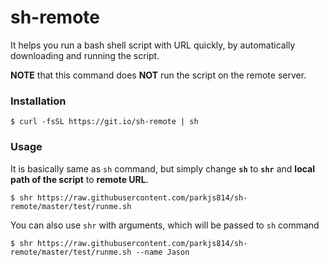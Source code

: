 # sh-remote
It helps you run a bash shell script with URL quickly, by automatically downloading and running the script.

**NOTE** that this command does **NOT** run the script on the remote server.

### Installation
```console
$ curl -fsSL https://git.io/sh-remote | sh
```

### Usage
It is basically same as `sh` command, but simply change **`sh`** to **`shr`** and **local path of the script** to **remote URL**.
```console
$ shr https://raw.githubusercontent.com/parkjs814/sh-remote/master/test/runme.sh
```

You can also use `shr` with arguments, which will be passed to `sh` command
```console
$ shr https://raw.githubusercontent.com/parkjs814/sh-remote/master/test/runme.sh --name Jason
```